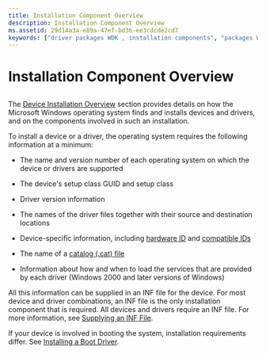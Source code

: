 ```yaml
---
title: Installation Component Overview
description: Installation Component Overview
ms.assetid: 29d14a3a-e89a-47ef-bd36-ee3cdcde2cd7
keywords: ["driver packages WDK , installation components", "packages WDK , installation components", "driver installations WDK , information required", "operating systems WDK , driver installation information", "installing drivers WDK , information required", "installing"]
---
```


# Installation Component Overview


## <a href="" id="ddk-installation-component-overview-pg"></a>


The [Device Installation Overview](overview-of-device-and-driver-installation.md) section provides details on how the Microsoft Windows operating system finds and installs devices and drivers, and on the components involved in such an installation.

To install a device or a driver, the operating system requires the following information at a minimum:

-   The name and version number of each operating system on which the device or drivers are supported

-   The device's setup class GUID and setup class

-   Driver version information

-   The names of the driver files together with their source and destination locations

-   Device-specific information, including [hardware ID](hardware-ids.md) and [compatible IDs](compatible-ids.md)

-   The name of a [catalog (.cat) file](catalog-files.md)

-   Information about how and when to load the services that are provided by each driver (Windows 2000 and later versions of Windows)

All this information can be supplied in an INF file for the device. For most device and driver combinations, an INF file is the only installation component that is required. All devices and drivers require an INF file. For more information, see [Supplying an INF File](supplying-an-inf-file.md).

If your device is involved in booting the system, installation requirements differ. See [Installing a Boot Driver](installing-a-boot-start-driver.md).

 

 





